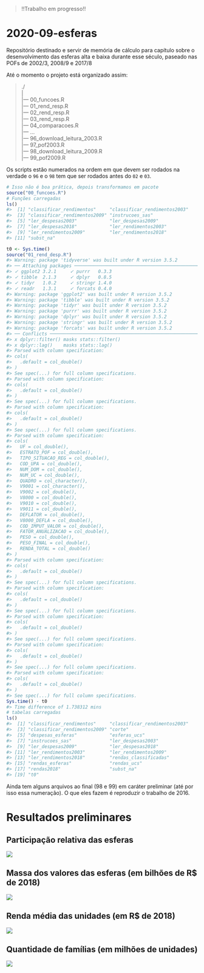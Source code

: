 
<!-- README.md is generated from README.Rmd. Please edit that file -->

> \!\!Trabalho em progresso\!\!

# 2020-09-esferas

<!-- badges: start -->

<!-- badges: end -->

Repositório destinado e servir de memória de cálculo para capítulo sobre
o desenvolvimento das esferas alta e baixa durante esse século, paseado
nas POFs de 2002/3, 2008/9 e 2017/8

Até o momento o projeto está organizado assim:

> ./  
> |  
> |— 00\_funcoes.R  
> |— 01\_rend\_resp.R  
> |— 02\_rend\_resp.R  
> |— 03\_rend\_resp.R  
> |— 04\_comparacoes.R  
> |— …  
> |— 96\_download\_leitura\_2003.R  
> |— 97\_pof2003.R  
> |— 98\_download\_leitura\_2009.R  
> |— 99\_pof2009.R

Os scripts estão numerados na ordem em que devem ser rodados na verdade
o `96` e o `98` tem que ser rodados antes do `02` e `03`.

``` r
# Isso não é boa prática, depois transformamos em pacote
source("00_funcoes.R")
# Funções carregadas
ls()
#>  [1] "classificar_rendimentos"     "classificar_rendimentos2003"
#>  [3] "classificar_rendimentos2009" "instrucoes_sas"             
#>  [5] "ler_despesas2003"            "ler_despesas2009"           
#>  [7] "ler_despesas2018"            "ler_rendimentos2003"        
#>  [9] "ler_rendimentos2009"         "ler_rendimentos2018"        
#> [11] "subst_na"

t0 <- Sys.time()
source("01_rend_desp.R")
#> Warning: package 'tidyverse' was built under R version 3.5.2
#> ── Attaching packages ─────────────────────────────────────────────────────── tidyverse 1.3.0 ──
#> ✓ ggplot2 3.2.1     ✓ purrr   0.3.3
#> ✓ tibble  2.1.3     ✓ dplyr   0.8.5
#> ✓ tidyr   1.0.2     ✓ stringr 1.4.0
#> ✓ readr   1.3.1     ✓ forcats 0.4.0
#> Warning: package 'ggplot2' was built under R version 3.5.2
#> Warning: package 'tibble' was built under R version 3.5.2
#> Warning: package 'tidyr' was built under R version 3.5.2
#> Warning: package 'purrr' was built under R version 3.5.2
#> Warning: package 'dplyr' was built under R version 3.5.2
#> Warning: package 'stringr' was built under R version 3.5.2
#> Warning: package 'forcats' was built under R version 3.5.2
#> ── Conflicts ────────────────────────────────────────────────────────── tidyverse_conflicts() ──
#> x dplyr::filter() masks stats::filter()
#> x dplyr::lag()    masks stats::lag()
#> Parsed with column specification:
#> cols(
#>   .default = col_double()
#> )
#> See spec(...) for full column specifications.
#> Parsed with column specification:
#> cols(
#>   .default = col_double()
#> )
#> See spec(...) for full column specifications.
#> Parsed with column specification:
#> cols(
#>   .default = col_double()
#> )
#> See spec(...) for full column specifications.
#> Parsed with column specification:
#> cols(
#>   UF = col_double(),
#>   ESTRATO_POF = col_double(),
#>   TIPO_SITUACAO_REG = col_double(),
#>   COD_UPA = col_double(),
#>   NUM_DOM = col_double(),
#>   NUM_UC = col_double(),
#>   QUADRO = col_character(),
#>   V9001 = col_character(),
#>   V9002 = col_double(),
#>   V8000 = col_double(),
#>   V9010 = col_double(),
#>   V9011 = col_double(),
#>   DEFLATOR = col_double(),
#>   V8000_DEFLA = col_double(),
#>   COD_IMPUT_VALOR = col_double(),
#>   FATOR_ANUALIZACAO = col_double(),
#>   PESO = col_double(),
#>   PESO_FINAL = col_double(),
#>   RENDA_TOTAL = col_double()
#> )
#> Parsed with column specification:
#> cols(
#>   .default = col_double()
#> )
#> See spec(...) for full column specifications.
#> Parsed with column specification:
#> cols(
#>   .default = col_double()
#> )
#> See spec(...) for full column specifications.
#> Parsed with column specification:
#> cols(
#>   .default = col_double()
#> )
#> See spec(...) for full column specifications.
#> Parsed with column specification:
#> cols(
#>   .default = col_double()
#> )
#> See spec(...) for full column specifications.
#> Parsed with column specification:
#> cols(
#>   .default = col_double()
#> )
#> See spec(...) for full column specifications.
Sys.time() - t0
#> Time difference of 1.738312 mins
# tabelas carregadas
ls()
#>  [1] "classificar_rendimentos"     "classificar_rendimentos2003"
#>  [3] "classificar_rendimentos2009" "corte"                      
#>  [5] "despesas_esferas"            "esferas_ucs"                
#>  [7] "instrucoes_sas"              "ler_despesas2003"           
#>  [9] "ler_despesas2009"            "ler_despesas2018"           
#> [11] "ler_rendimentos2003"         "ler_rendimentos2009"        
#> [13] "ler_rendimentos2018"         "rendas_classificadas"       
#> [15] "rendas_esferas"              "rendas_ucs"                 
#> [17] "rendas2018"                  "subst_na"                   
#> [19] "t0"
```

Ainda tem alguns arquivos ao final (98 e 99) em caráter preliminar (até
por isso essa numeração). O que eles fazem é reproduzir o trabalho de
2016.

# Resultados preliminares

## Participação relativa das esferas

![](imagens/relativo.png)

## Massa dos valores das esferas (em bilhões de R$ de 2018)

![](imagens/massas.png)

## Renda média das unidades (em R$ de 2018)

![](imagens/media.png)

## Quantidade de famílias (em milhões de unidades)

![](imagens/unidades.png)

